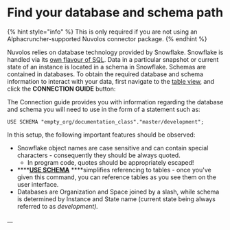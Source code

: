 # Find your database and schema path

{% hint style="info" %}
This is only required if you are not using an Alphacruncher-supported Nuvolos connector package.
{% endhint %}

Nuvolos relies on database technology provided by Snowflake. Snowflake is handled via its [own flavour of SQL](https://docs.snowflake.net/manuals/sql-reference-commands.html).  Data in a particular snapshot or current state of an instance is located in a schema in Snowflake. Schemas are contained in databases. To obtain the required database and schema information to interact with your data, first navigate to the [table view](../the-table-view.md), and click the **CONNECTION GUIDE** button:

The Connection guide provides you with information regarding the database and schema you will need to use in the form of a statement such as:

```text
USE SCHEMA "empty_org/documentation_class"."master/development";
```

In this setup, the following important features should be observed:

* Snowflake object names are case sensitive and can contain special characters - consequently they should be always quoted.
  * In program code, quotes should be appropriately escaped!
* \*\*\*\*[**USE SCHEMA**](https://docs.snowflake.net/manuals/sql-reference/sql/use-schema.html) ****simplifies referencing to tables - once you've given this command, you can reference tables as you see them on the user interface.
* Databases are Organization and Space joined by a slash, while schema is determined by Instance and State name \(current state being always referred to as _development\)._

\_\_

